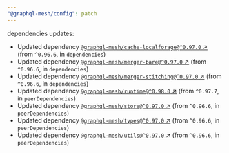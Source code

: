 ```yaml
---
"@graphql-mesh/config": patch
---
```

dependencies updates:
  - Updated dependency [`@graphql-mesh/cache-localforage@^0.97.0` ↗︎](https://www.npmjs.com/package/@graphql-mesh/cache-localforage/v/0.97.0) (from `^0.96.6`, in `dependencies`)
  - Updated dependency [`@graphql-mesh/merger-bare@^0.97.0` ↗︎](https://www.npmjs.com/package/@graphql-mesh/merger-bare/v/0.97.0) (from `^0.96.6`, in `dependencies`)
  - Updated dependency [`@graphql-mesh/merger-stitching@^0.97.0` ↗︎](https://www.npmjs.com/package/@graphql-mesh/merger-stitching/v/0.97.0) (from `^0.96.6`, in `dependencies`)
  - Updated dependency [`@graphql-mesh/runtime@^0.98.0` ↗︎](https://www.npmjs.com/package/@graphql-mesh/runtime/v/0.98.0) (from `^0.97.7`, in `peerDependencies`)
  - Updated dependency [`@graphql-mesh/store@^0.97.0` ↗︎](https://www.npmjs.com/package/@graphql-mesh/store/v/0.97.0) (from `^0.96.6`, in `peerDependencies`)
  - Updated dependency [`@graphql-mesh/types@^0.97.0` ↗︎](https://www.npmjs.com/package/@graphql-mesh/types/v/0.97.0) (from `^0.96.6`, in `peerDependencies`)
  - Updated dependency [`@graphql-mesh/utils@^0.97.0` ↗︎](https://www.npmjs.com/package/@graphql-mesh/utils/v/0.97.0) (from `^0.96.6`, in `peerDependencies`)
